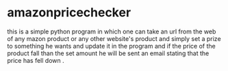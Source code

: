 # amazonpricechecker
this is a simple python program in which one can take an url from the web of any mazon product or any other website's product 
and simply set a prize to something he wants and update it in the program and if the price of the product fall than the set amount he will be sent an email 
stating that the price has fell down .
